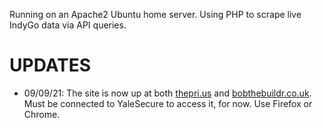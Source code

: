 Running on an Apache2 Ubuntu home server. Using PHP to scrape live IndyGo data via API queries.

# UPDATES #

* 09/09/21: The site is now up at both [thepri.us](http://thepri.us) and [bobthebuildr.co.uk](http://bobthebuildr.co.uk). Must be connected to YaleSecure to access it, for now. Use Firefox or Chrome.
